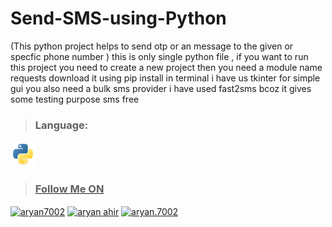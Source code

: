 # Send-SMS-using-Python
(This python project helps to send otp or an message to the given or specfic phone number )
this is only single python file , if you want to run this project you need to create a new project
then you need a module name requests download it using pip install in terminal 
i have us tkinter for simple gui
you also need a bulk sms provider i have used fast2sms bcoz it gives some testing purpose sms free

>### Language:

 <img src="https://raw.githubusercontent.com/devicons/devicon/master/icons/python/python-original.svg" alt="python" width="40" height="40"/> </a> <a href="https://pytorch.org/" target="_blank">
<br>

>### Follow Me ON

<a href="https://twitter.com/aryan7002" target="blank"><img align="center" src="https://cdn.jsdelivr.net/npm/simple-icons@3.0.1/icons/twitter.svg" alt="aryan7002" height="30" width="40" /></a>
<a href="https://fb.com/aryan.dangar.184" target="blank"><img align="center" src="https://cdn.jsdelivr.net/npm/simple-icons@3.0.1/icons/facebook.svg" alt="aryan ahir" height="30" width="40" /></a>
<a href="https://instagram.com/aryan.7002/" target="blank"><img align="center" src="https://cdn.jsdelivr.net/npm/simple-icons@3.0.1/icons/instagram.svg" alt="aryan.7002" height="30" width="40" /></a>
